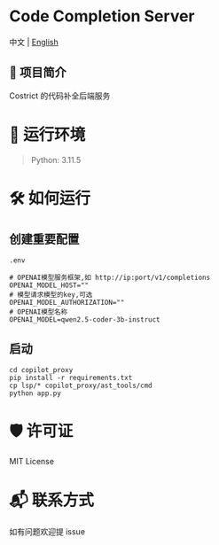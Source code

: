 # Code Completion Server


中文 | [English](README.md)

## 📌 项目简介

Costrict 的代码补全后端服务


# 🧰 运行环境


> Python: 3.11.5


# 🛠 如何运行

## 创建重要配置

`.env`

```
# OPENAI模型服务框架,如 http://ip:port/v1/completions
OPENAI_MODEL_HOST=""
# 模型请求模型的key,可选
OPENAI_MODEL_AUTHORIZATION=""
# OPENAI模型名称
OPENAI_MODEL=qwen2.5-coder-3b-instruct
```

## 启动

```shell
cd copilot_proxy
pip install -r requirements.txt
cp lsp/* copilot_proxy/ast_tools/cmd
python app.py
```


# 🛡 许可证

MIT License

# 📬 联系方式

如有问题欢迎提 issue